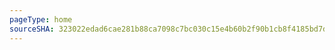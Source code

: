 ```yaml
---
pageType: home
sourceSHA: 323022edad6cae281b88ca7098c7bc030c15e4b60b2f90b1cb8f4185bd7dc56b
---
```


